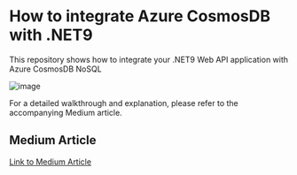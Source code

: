 # How to integrate Azure CosmosDB with .NET9

This repository shows how to integrate your .NET9 Web API application with Azure CosmosDB NoSQL

![image](https://github.com/dotnet-azure/AzureCosmosDbNoSql/assets/38114217/053297bf-3f55-42ed-88ff-47da5041893f)

For a detailed walkthrough and explanation, please refer to the accompanying Medium article.

## Medium Article
[Link to Medium Article](https://medium.com/@mohamed.ebrahim.mohsen/how-to-integrate-azure-cosmosdb-with-net9-5acbe635f489)

